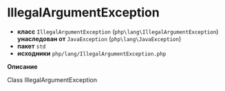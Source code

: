# IllegalArgumentException

- **класс** `IllegalArgumentException` (`php\lang\IllegalArgumentException`) **унаследован от** `JavaException` (`php\lang\JavaException`)
- **пакет** `std`
- **исходники** `php/lang/IllegalArgumentException.php`

**Описание**

Class IllegalArgumentException